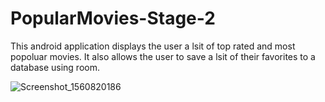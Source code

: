 # PopularMovies-Stage-2
This android application displays the user a lsit of top rated and most popoluar movies. It also allows the user to save a lsit of their favorites to a database using room.

![Screenshot_1560820186](https://user-images.githubusercontent.com/24760421/59646383-557f9280-913c-11e9-9c43-d9c29259563f.png)


